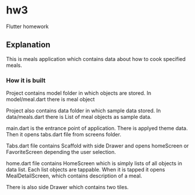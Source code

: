 # hw3

Flutter homework

## Explanation

This is meals application which contains data about how to cook specified meals.

### How it is built

Project contains model folder in which objects are stored.
In model/meal.dart there is meal object 

Project also contains data folder in which sample data stored.
In data/meals.dart there is List of meal objects as sample data.

main.dart is the entrance point of application. There is applyed theme data.
Then it opens tabs.dart file from screens folder.

Tabs.dart file contains Scaffold with side Drawer and opens homeScreen or FavoriteScreen depending the user selection.

home.dart file contains HomeScreen which is simply lists of all objects in data list.
Each list objects are tappable. When it is tapped it opens MealDetailScreen, which contains description of a meal.

There is also side Drawer which contains two tiles.
